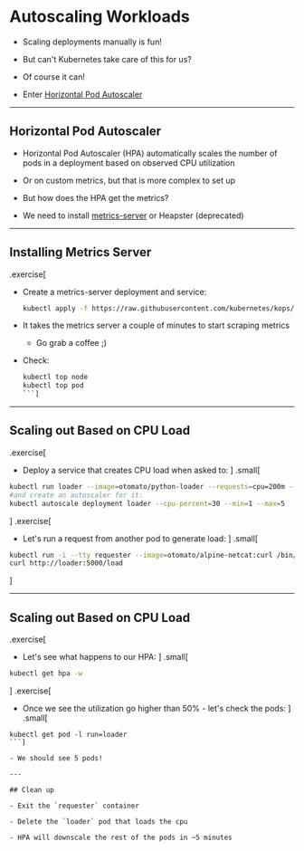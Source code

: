 # Autoscaling Workloads


- Scaling deployments manually is fun!

- But can't Kubernetes take care of this for us?

- Of course it can!

- Enter [Horizontal Pod Autoscaler](https://kubernetes.io/docs/tasks/run-application/horizontal-pod-autoscale/)

---

## Horizontal Pod Autoscaler


- Horizontal Pod Autoscaler (HPA)
automatically scales the number of pods in a deployment based on observed CPU utilization

- Or on custom metrics, but that is more complex to set up

- But how does the HPA get the metrics?

- We need to install [metrics-server](https://github.com/kubernetes-incubator/metrics-server) or Heapster (deprecated)
---

## Installing Metrics Server

.exercise[
- Create a metrics-server deployment and service:
  ```bash
  kubectl apply -f https://raw.githubusercontent.com/kubernetes/kops/master/addons/metrics-server/v1.8.x.yaml
  ```
- It takes the metrics server a couple of minutes to start scraping metrics
  
  - Go grab a coffee ;)

- Check:

  ```bash
  kubectl top node
  kubectl top pod
  ```]

---

## Scaling out Based on CPU Load

.exercise[
- Deploy a service that creates CPU load when asked to:
]
.small[
```bash
kubectl run loader --image=otomato/python-loader --requests=cpu=200m --expose --port=5000
#and create an autoscaler for it:
kubectl autoscale deployment loader --cpu-percent=30 --min=1 --max=5
```
]
.exercise[
- Let's run a request from another pod to generate load:
]
.small[
```bash
kubectl run -i --tty requester --image=otomato/alpine-netcat:curl /bin/sh
curl http://loader:5000/load
```
]

---

## Scaling out Based on CPU Load
.exercise[
- Let's see what happens to our HPA:
]
.small[
```bash
kubectl get hpa -w
```
]
.exercise[
- Once we see the utilization go higher than 50% - let's check the pods:
]
.small[
```
kubectl get pod -l run=loader
```]

- We should see 5 pods!

---

## Clean up 

- Exit the `requester` container

- Delete the `loader` pod that loads the cpu

- HPA will downscale the rest of the pods in ~5 minutes